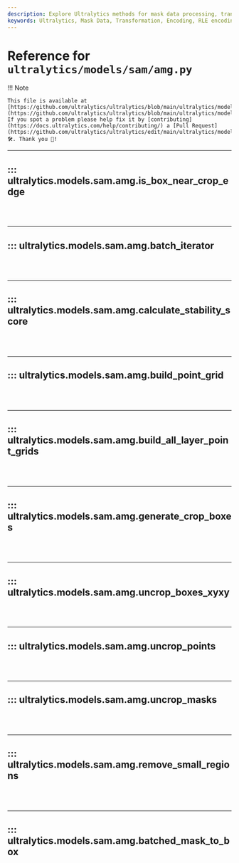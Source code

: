 ```yaml
---
description: Explore Ultralytics methods for mask data processing, transformation and encoding. Deepen your understanding of RLE encoding, image cropping and more.
keywords: Ultralytics, Mask Data, Transformation, Encoding, RLE encoding, Image cropping, Pytorch, SAM, AMG, Ultralytics model
---
```


# Reference for `ultralytics/models/sam/amg.py`

!!! Note

    This file is available at [https://github.com/ultralytics/ultralytics/blob/main/ultralytics/models/sam/amg.py](https://github.com/ultralytics/ultralytics/blob/main/ultralytics/models/sam/amg.py). If you spot a problem please help fix it by [contributing](https://docs.ultralytics.com/help/contributing/) a [Pull Request](https://github.com/ultralytics/ultralytics/edit/main/ultralytics/models/sam/amg.py) 🛠️. Thank you 🙏!

---
## ::: ultralytics.models.sam.amg.is_box_near_crop_edge
<br><br>

---
## ::: ultralytics.models.sam.amg.batch_iterator
<br><br>

---
## ::: ultralytics.models.sam.amg.calculate_stability_score
<br><br>

---
## ::: ultralytics.models.sam.amg.build_point_grid
<br><br>

---
## ::: ultralytics.models.sam.amg.build_all_layer_point_grids
<br><br>

---
## ::: ultralytics.models.sam.amg.generate_crop_boxes
<br><br>

---
## ::: ultralytics.models.sam.amg.uncrop_boxes_xyxy
<br><br>

---
## ::: ultralytics.models.sam.amg.uncrop_points
<br><br>

---
## ::: ultralytics.models.sam.amg.uncrop_masks
<br><br>

---
## ::: ultralytics.models.sam.amg.remove_small_regions
<br><br>

---
## ::: ultralytics.models.sam.amg.batched_mask_to_box
<br><br>
